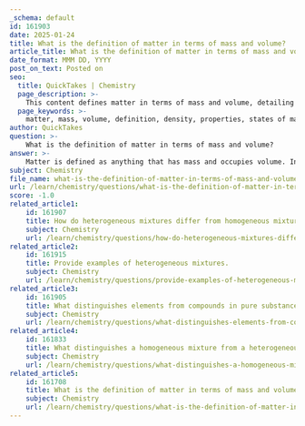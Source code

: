 ```yaml
---
_schema: default
id: 161903
date: 2025-01-24
title: What is the definition of matter in terms of mass and volume?
article_title: What is the definition of matter in terms of mass and volume?
date_format: MMM DD, YYYY
post_on_text: Posted on
seo:
  title: QuickTakes | Chemistry
  page_description: >-
    This content defines matter in terms of mass and volume, detailing its properties and their significance in understanding the behavior of different states of matter.
  page_keywords: >-
    matter, mass, volume, definition, density, properties, states of matter, solid, liquid, gas, inertia, classification, pure substances, mixtures
author: QuickTakes
question: >-
    What is the definition of matter in terms of mass and volume?
answer: >-
    Matter is defined as anything that has mass and occupies volume. In more specific terms:\n\n- **Mass** is a measure of the amount of matter in an object, typically quantified in units such as grams (g) or kilograms (kg). It reflects the quantity of matter present and is a fundamental property that influences an object's inertia, or its resistance to changes in motion.\n\n- **Volume** is the amount of space that matter occupies, measured in units such as liters (L) or cubic centimeters (cm³). It provides a three-dimensional measure of how much space an object takes up.\n\nThese two properties are essential for understanding the behavior of matter in various states (solid, liquid, gas) and under different conditions. The relationship between mass and volume is also crucial in determining the density of a substance, which is defined as the mass per unit volume. This relationship can be expressed mathematically as:\n\n$$\n\text{Density} = \frac{\text{Mass}}{\text{Volume}}\n$$\n\nUnderstanding these properties allows for the classification and identification of different types of matter, including pure substances and mixtures.
subject: Chemistry
file_name: what-is-the-definition-of-matter-in-terms-of-mass-and-volume.md
url: /learn/chemistry/questions/what-is-the-definition-of-matter-in-terms-of-mass-and-volume
score: -1.0
related_article1:
    id: 161907
    title: How do heterogeneous mixtures differ from homogeneous mixtures?
    subject: Chemistry
    url: /learn/chemistry/questions/how-do-heterogeneous-mixtures-differ-from-homogeneous-mixtures
related_article2:
    id: 161915
    title: Provide examples of heterogeneous mixtures.
    subject: Chemistry
    url: /learn/chemistry/questions/provide-examples-of-heterogeneous-mixtures
related_article3:
    id: 161905
    title: What distinguishes elements from compounds in pure substances?
    subject: Chemistry
    url: /learn/chemistry/questions/what-distinguishes-elements-from-compounds-in-pure-substances
related_article4:
    id: 161833
    title: What distinguishes a homogeneous mixture from a heterogeneous mixture?
    subject: Chemistry
    url: /learn/chemistry/questions/what-distinguishes-a-homogeneous-mixture-from-a-heterogeneous-mixture
related_article5:
    id: 161708
    title: What is the definition of matter in terms of mass and volume?
    subject: Chemistry
    url: /learn/chemistry/questions/what-is-the-definition-of-matter-in-terms-of-mass-and-volume
---
```


&nbsp;